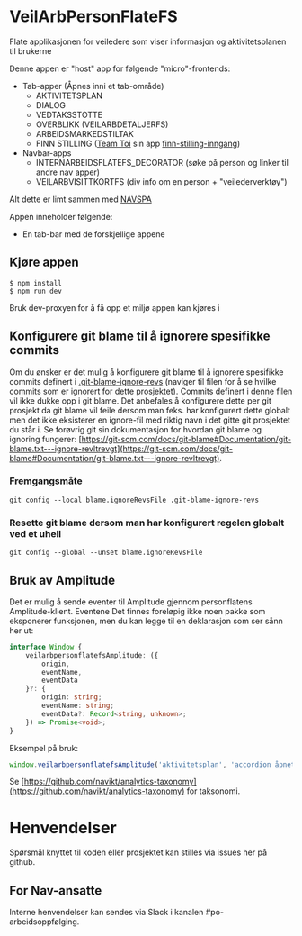 # VeilArbPersonFlateFS
Flate applikasjonen for veiledere som viser informasjon og aktivitetsplanen til brukerne

Denne appen er "host" app for følgende "micro"-frontends:
- Tab-apper (Åpnes inni et tab-område)
  - AKTIVITETSPLAN
  - DIALOG
  - VEDTAKSSTOTTE
  - OVERBLIKK (VEILARBDETALJERFS)
  - ARBEIDSMARKEDSTILTAK
  - FINN STILLING ([Team Toi](https://teamkatalog.nav.no/team/76f378c5-eb35-42db-9f4d-0e8197be0131) sin app [finn-stilling-inngang](https://github.com/navikt/finn-stilling-inngang))
- Navbar-apps 
  - INTERNARBEIDSFLATEFS_DECORATOR (søke på person og linker til andre nav apper)
  - VEILARBVISITTKORTFS (div info om en person + "veilederverktøy")

Alt dette er limt sammen med [NAVSPA](https://github.com/navikt/navspa) 

Appen inneholder følgende:
- En tab-bar med de forskjellige appene

## Kjøre appen
```console
$ npm install
$ npm run dev
```
Bruk dev-proxyen for å få opp et miljø appen kan kjøres i

## Konfigurere git blame til å ignorere spesifikke commits

Om du ønsker er det mulig å konfigurere git blame til å ignorere spesifikke commits definert i [.git-blame-ignore-revs](.git-blame-ignore-revs) (naviger til filen for å se hvilke commits som er ignorert for dette prosjektet).
Commits definert i denne filen vil ikke dukke opp i git blame. Det anbefales å konfigurere dette per git prosjekt da git blame vil feile dersom man feks. har konfigurert dette globalt men det ikke eksisterer en
ignore-fil med riktig navn i det gitte git prosjektet du står i. Se forøvrig git sin dokumentasjon for hvordan git blame og ignoring fungerer: [https://git-scm.com/docs/git-blame#Documentation/git-blame.txt---ignore-revltrevgt](https://git-scm.com/docs/git-blame#Documentation/git-blame.txt---ignore-revltrevgt).

### Fremgangsmåte

`git config --local blame.ignoreRevsFile .git-blame-ignore-revs`

### Resette git blame dersom man har konfigurert regelen globalt ved et uhell

`git config --global --unset blame.ignoreRevsFile`

## Bruk av Amplitude

Det er mulig å sende eventer til Amplitude gjennom personflatens Amplitude-klient. Eventene  Det finnes foreløpig ikke noen
pakke som eksponerer funksjonen, men du kan legge til en deklarasjon som ser sånn her ut:

```typescript
interface Window {
	veilarbpersonflatefsAmplitude: ({
		origin,
		eventName,
		eventData
	}?: {
		origin: string;
		eventName: string;
		eventData?: Record<string, unknown>;
	}) => Promise<void>;
}
```

Eksempel på bruk:

```typescript
window.veilarbpersonflatefsAmplitude('aktivitetsplan', 'accordion åpnet', { tekst: 'Historikk' });
```

Se [https://github.com/navikt/analytics-taxonomy](https://github.com/navikt/analytics-taxonomy) for taksonomi.

# Henvendelser

Spørsmål knyttet til koden eller prosjektet kan stilles via issues her på github.

## For Nav-ansatte

Interne henvendelser kan sendes via Slack i kanalen #po-arbeidsoppfølging.


